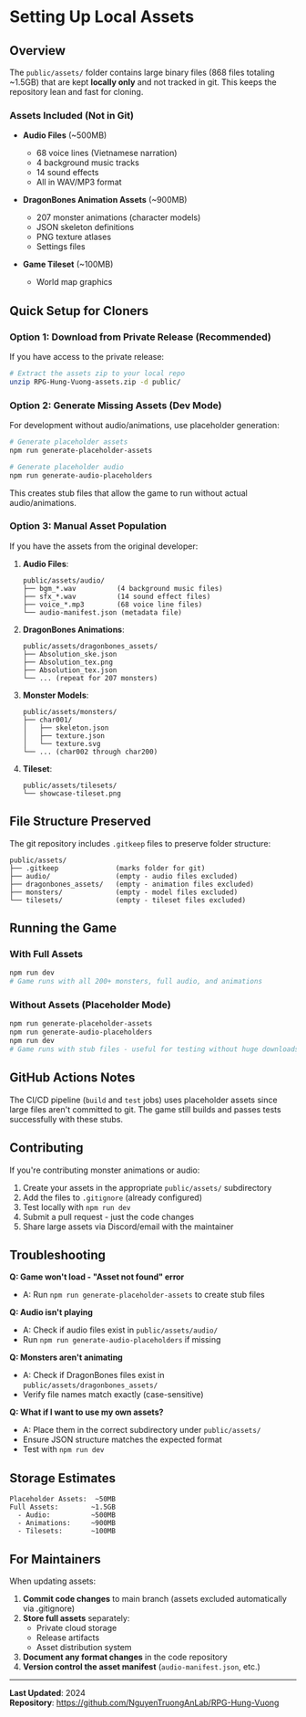 # Setting Up Local Assets

## Overview

The `public/assets/` folder contains large binary files (868 files totaling ~1.5GB) that are kept **locally only** and not tracked in git. This keeps the repository lean and fast for cloning.

### Assets Included (Not in Git)

- **Audio Files** (~500MB)
  - 68 voice lines (Vietnamese narration)
  - 4 background music tracks
  - 14 sound effects
  - All in WAV/MP3 format

- **DragonBones Animation Assets** (~900MB)
  - 207 monster animations (character models)
  - JSON skeleton definitions
  - PNG texture atlases
  - Settings files

- **Game Tileset** (~100MB)
  - World map graphics

## Quick Setup for Cloners

### Option 1: Download from Private Release (Recommended)

If you have access to the private release:

```bash
# Extract the assets zip to your local repo
unzip RPG-Hung-Vuong-assets.zip -d public/
```

### Option 2: Generate Missing Assets (Dev Mode)

For development without audio/animations, use placeholder generation:

```bash
# Generate placeholder assets
npm run generate-placeholder-assets

# Generate placeholder audio
npm run generate-audio-placeholders
```

This creates stub files that allow the game to run without actual audio/animations.

### Option 3: Manual Asset Population

If you have the assets from the original developer:

1. **Audio Files**:
   ```
   public/assets/audio/
   ├── bgm_*.wav          (4 background music files)
   ├── sfx_*.wav          (14 sound effect files)
   ├── voice_*.mp3        (68 voice line files)
   └── audio-manifest.json (metadata file)
   ```

2. **DragonBones Animations**:
   ```
   public/assets/dragonbones_assets/
   ├── Absolution_ske.json
   ├── Absolution_tex.png
   ├── Absolution_tex.json
   └── ... (repeat for 207 monsters)
   ```

3. **Monster Models**:
   ```
   public/assets/monsters/
   ├── char001/
   │   ├── skeleton.json
   │   ├── texture.json
   │   └── texture.svg
   └── ... (char002 through char200)
   ```

4. **Tileset**:
   ```
   public/assets/tilesets/
   └── showcase-tileset.png
   ```

## File Structure Preserved

The git repository includes `.gitkeep` files to preserve folder structure:

```
public/assets/
├── .gitkeep              (marks folder for git)
├── audio/                (empty - audio files excluded)
├── dragonbones_assets/   (empty - animation files excluded)
├── monsters/             (empty - model files excluded)
└── tilesets/             (empty - tileset files excluded)
```

## Running the Game

### With Full Assets
```bash
npm run dev
# Game runs with all 200+ monsters, full audio, and animations
```

### Without Assets (Placeholder Mode)
```bash
npm run generate-placeholder-assets
npm run generate-audio-placeholders
npm run dev
# Game runs with stub files - useful for testing without huge downloads
```

## GitHub Actions Notes

The CI/CD pipeline (`build` and `test` jobs) uses placeholder assets since large files aren't committed to git. The game still builds and passes tests successfully with these stubs.

## Contributing

If you're contributing monster animations or audio:

1. Create your assets in the appropriate `public/assets/` subdirectory
2. Add the files to `.gitignore` (already configured)
3. Test locally with `npm run dev`
4. Submit a pull request - just the code changes
5. Share large assets via Discord/email with the maintainer

## Troubleshooting

**Q: Game won't load - "Asset not found" error**
- A: Run `npm run generate-placeholder-assets` to create stub files

**Q: Audio isn't playing**
- A: Check if audio files exist in `public/assets/audio/`
- Run `npm run generate-audio-placeholders` if missing

**Q: Monsters aren't animating**
- A: Check if DragonBones files exist in `public/assets/dragonbones_assets/`
- Verify file names match exactly (case-sensitive)

**Q: What if I want to use my own assets?**
- A: Place them in the correct subdirectory under `public/assets/`
- Ensure JSON structure matches the expected format
- Test with `npm run dev`

## Storage Estimates

```
Placeholder Assets:  ~50MB
Full Assets:        ~1.5GB
  - Audio:          ~500MB
  - Animations:     ~900MB
  - Tilesets:       ~100MB
```

## For Maintainers

When updating assets:

1. **Commit code changes** to main branch (assets excluded automatically via .gitignore)
2. **Store full assets** separately:
   - Private cloud storage
   - Release artifacts
   - Asset distribution system
3. **Document any format changes** in the code repository
4. **Version control the asset manifest** (`audio-manifest.json`, etc.)

---

**Last Updated**: 2024  
**Repository**: https://github.com/NguyenTruongAnLab/RPG-Hung-Vuong
